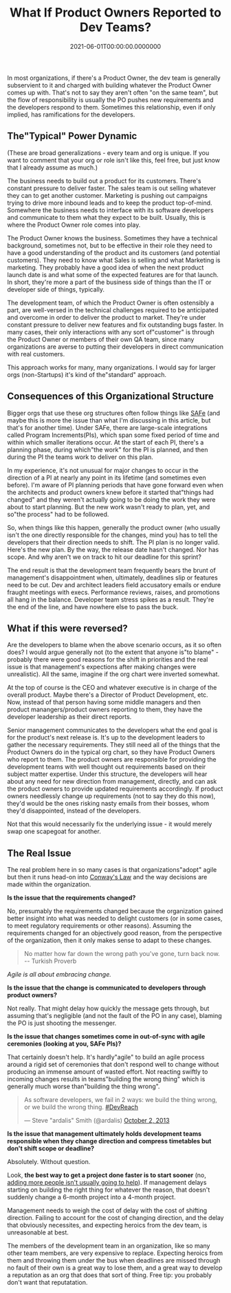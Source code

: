 ﻿---
title: What If Product Owners Reported to Dev Teams?
date: "2021-06-01T00:00:00.0000000"
description: In most organizations, if there's a Product Owner, the dev team is generally subservient to it and charged with building whatever the Product Owner comes up with. That's not to say they aren't often " on the same team", but the flow of responsibility is usually the PO pushes new requirements and the developers respond to them. What if this weren't so?
featuredImage: /img/what-if-product-owners-reported-to-dev-teams.png
---

In most organizations, if there's a Product Owner, the dev team is generally subservient to it and charged with building whatever the Product Owner comes up with. That's not to say they aren't often "on the same team", but the flow of responsibility is usually the PO pushes new requirements and the developers respond to them. Sometimes this relationship, even if only implied, has ramifications for the developers.

## The"Typical" Power Dynamic

(These are broad generalizations - every team and org is unique. If you want to comment that your org or role isn't like this, feel free, but just know that I already assume as much.)

The business needs to build out a product for its customers. There's constant pressure to deliver faster. The sales team is out selling whatever they can to get another customer. Marketing is pushing out campaigns trying to drive more inbound leads and to keep the product top-of-mind. Somewhere the business needs to interface with its software developers and communicate to them what they expect to be built. Usually, this is where the Product Owner role comes into play.

The Product Owner knows the business. Sometimes they have a technical background, sometimes not, but to be effective in their role they need to have a good understanding of the product and its customers (and potential customers). They need to know what Sales is selling and what Marketing is marketing. They probably have a good idea of when the next product launch date is and what some of the expected features are for that launch. In short, they're more a part of the business side of things than the IT or developer side of things, typically.

The development team, of which the Product Owner is often ostensibly a part, are well-versed in the technical challenges required to be anticipated and overcome in order to deliver the product to market. They're under constant pressure to deliver new features and fix outstanding bugs faster. In many cases, their only interactions with any sort of"customer" is through the Product Owner or members of their own QA team, since many organizations are averse to putting their developers in direct communication with real customers.

This approach works for many, many organizations. I would say for larger orgs (non-Startups) it's kind of the"standard" approach.

## Consequences of this Organizational Structure

Bigger orgs that use these org structures often follow things like [SAFe](https://www.scaledagile.com/enterprise-solutions/what-is-safe/) (and maybe this is more the issue than what I'm discussing in this article, but that's for another time). Under SAFe, there are large-scale integrations called Program Increments(PIs), which span some fixed period of time and within which smaller iterations occur. At the start of each PI, there's a planning phase, during which"the work" for the PI is planned, and then during the PI the teams work to deliver on this plan.

In my experience, it's not unusual for major changes to occur in the direction of a PI at nearly any point in its lifetime (and sometimes even before). I'm aware of PI planning periods that have gone forward even when the architects and product owners knew before it started that"things had changed" and they weren't actually going to be doing the work they were about to start planning. But the new work wasn't ready to plan, yet, and so"the process" had to be followed.

So, when things like this happen, generally the product owner (who usually isn't the one directly responsible for the changes, mind you) has to tell the developers that their direction needs to shift. The PI plan is no longer valid. Here's the new plan. By the way, the release date hasn't changed. Nor has scope. And why aren't we on track to hit our deadline for this sprint?

The end result is that the development team frequently bears the brunt of management's disappointment when, ultimately, deadlines slip or features need to be cut. Dev and architect leaders field accusatory emails or endure fraught meetings with execs. Performance reviews, raises, and promotions all hang in the balance. Developer team stress spikes as a result. They're the end of the line, and have nowhere else to pass the buck.

## What if this were reversed?

Are the developers to blame when the above scenario occurs, as it so often does? I would argue generally not (to the extent that anyone is"to blame" - probably there were good reasons for the shift in priorities and the real issue is that management's expections after making changes were unrealistic). All the same, imagine if the org chart were inverted somewhat.

At the top of course is the CEO and whatever executive is in charge of the overall product. Maybe there's a Director of Product Development, etc. Now, instead of that person having some middle managers and then product manangers/product owners reporting to them, they have the developer leadership as their direct reports.

Senior management communicates to the developers what the end goal is for the product's next release is. It's up to the development leaders to gather the necessary requirements. They still need all of the things that the Product Owners do in the typical org chart, so they have Product Owners who report to them. The product owners are responsible for providing the development teams with well thought out requirements based on their subject matter expertise. Under this structure, the developers will hear about any need for new direction from management, directly, and can ask the product owners to provide updated requirements accordingly. If product owners needlessly change up requirements (not to say they do this now), they'd would be the ones risking nasty emails from their bosses, whom they'd disappointed, instead of the developers.

Not that this would necessarily fix the underlying issue - it would merely swap one scapegoat for another.

## The Real Issue

The real problem here in so many cases is that organizations"adopt" agile but then it runs head-on into [Conway's Law](https://ardalis.com/conways-law-ddd-and-microservices) and the way decisions are made within the organization.

**Is the issue that the requirements changed?**

No, presumably the requirements changed because the organization gained better insight into what was needed to delight customers (or in some cases, to meet regulatory requirements or other reasons). Assuming the requirements changed for an objectively good reason, from the perspective of the organization, then it only makes sense to adapt to these changes.

> No matter how far down the wrong path you've gone, turn back now. -- Turkish Proverb

*Agile is all about embracing change.*

**Is the issue that the change is communicated to developers through product owners?**

Not really. That might delay how quickly the message gets through, but assuming that's negligible (and not the fault of the PO in any case), blaming the PO is just shooting the messenger.

**Is the issue that changes sometimes come in out-of-sync with agile ceremonies (looking at you, SAFe PIs)?**

That certainly doesn't help. It's hardly"agile" to build an agile process around a rigid set of ceremonies that don't respond well to change without producing an immense amount of wasted effort. Not reacting swiftly to incoming changes results in teams"building the wrong thing" which is generally much worse than"building the thing wrong".

<blockquote class="twitter-tweet"><p lang="en" dir="ltr">As software developers, we fail in 2 ways: we build the thing wrong, or we build the wrong thing. <a href="https://twitter.com/hashtag/DevReach?src=hash&amp;ref_src=twsrc%5Etfw">#DevReach</a></p>&mdash; Steve &quot;ardalis&quot; Smith (@ardalis) <a href="https://twitter.com/ardalis/status/385401251862945792?ref_src=twsrc%5Etfw">October 2, 2013</a></blockquote> <script async src="https://platform.twitter.com/widgets.js" charset="utf-8"></script>

**Is the issue that management ultimately holds development teams responsible when they change direction and compress timetables but don't shift scope or deadline?**

Absolutely. Without question.

Look, **the best way to get a project done faster is to start sooner** (no, [adding more people isn't usually going to help](https://amzn.to/3uI00ar)). If management delays starting on building the right thing for whatever the reason, that doesn't suddenly change a 6-month project into a 4-month project.

Management needs to weigh the cost of delay with the cost of shifting direction. Failing to account for the cost of changing direction, and the delay that obviously necessites, and expecting heroics from the dev team, is unreasonable at best.

The members of the development team in an organization, like so many other team members, are very expensive to replace. Expecting heroics from them and throwing them under the bus when deadlines are missed through no fault of their own is a great way to lose them, and a great way to develop a reputation as an org that does that sort of thing. Free tip: you probably don't want that reputatation.

